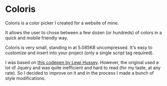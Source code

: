 # Coloris

Coloris is a color picker I created for a website of mine.

It allows the user to chose between a few dozen (or hundreds) of colors in a quick and mobile friendly way.

Coloris is very small, standing in at 5.085KB uncompressed. It's easy to customize
and insert into your project (only a single script tag required).


I was based on [this codepen by Lewi Hussey](https://codepen.io/Lewitje/pen/zqVaPY). However, the original used a lot of Jquery and was quite inefficient and hard to read (for my taste, at any rate). So I decided to improve on it and in the process I made a bunch of style modifications.
